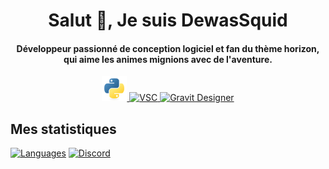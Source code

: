 <h1 align="center">Salut 👋, Je suis DewasSquid</h1>
<h4 align="center">Développeur passionné de conception logiciel et fan du thème horizon, qui aime les animes mignions avec de l'aventure.</h4>

<p align="center">
  <a href="https://www.python.org" target="_blank"> <img src="https://raw.githubusercontent.com/devicons/devicon/master/icons/python/python-original.svg" alt="python" width="40" height="40"/> </a>
  <a href="https://code.visualstudio.com" target="_blank"> <img src="https://upload.wikimedia.org/wikipedia/commons/9/9a/Visual_Studio_Code_1.35_icon.svg" alt="VSC" width="40" height="40"/> </a> 
  <a href="https://designer.gravit.io/" target="_blank"> <img src="https://upload.wikimedia.org/wikipedia/commons/d/dc/Gravit_Designer_Logo.svg" alt="Gravit Designer" width="40" height="40"/> </a> 
</p>


## Mes statistiques
[![Languages](https://github-readme-stats.vercel.app/api/wakatime?username=DewasSquid&theme=onedark&hide_border=true&border_radius=0&hide_title=true&langs_count=9)](https://wakatime.com/@DewasSquid)
<a href="https://discord.gg/e7pFNKuTXE"><img src="https://discordapp.com/api/guilds/823213151490146335/widget.png?style=banner4" alt="Discord"/></a>
